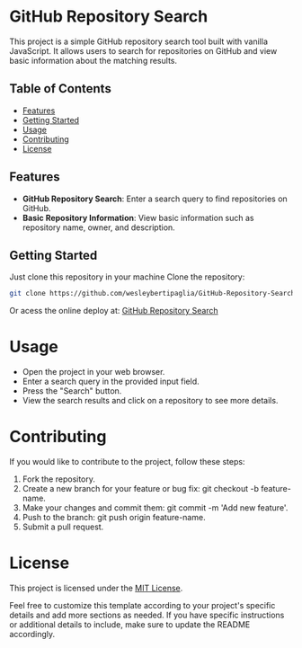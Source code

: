 # GitHub Repository Search

This project is a simple GitHub repository search tool built with vanilla JavaScript. It allows users to search for repositories on GitHub and view basic information about the matching results.

## Table of Contents
- [Features](#features)
- [Getting Started](#getting-started)
- [Usage](#usage)
- [Contributing](#contributing)
- [License](#license)

## Features

- **GitHub Repository Search**: Enter a search query to find repositories on GitHub.
- **Basic Repository Information**: View basic information such as repository name, owner, and description.

## Getting Started

Just clone this repository in your machine
Clone the repository:

   ```bash
   git clone https://github.com/wesleybertipaglia/GitHub-Repository-Search.git
   ```

Or acess the online deploy at: 
[GitHub Repository Search](https://wesleybertipaglia.github.io/git-repository-search/)

# Usage
- Open the project in your web browser.
- Enter a search query in the provided input field.
- Press the "Search" button.
- View the search results and click on a repository to see more details.

# Contributing
If you would like to contribute to the project, follow these steps:

1. Fork the repository.
2. Create a new branch for your feature or bug fix: git checkout -b feature-name.
3. Make your changes and commit them: git commit -m 'Add new feature'.
4. Push to the branch: git push origin feature-name.
5. Submit a pull request.

# License
This project is licensed under the [MIT License](/LICENSE).


Feel free to customize this template according to your project's specific details and add more sections as needed. If you have specific instructions or additional details to include, make sure to update the README accordingly.
